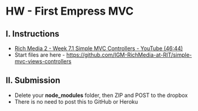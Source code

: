 # HW - First Empress MVC

## I. Instructions

- [Rich Media 2 - Week 7.1 Simple MVC Controllers - YouTube (46:44)](https://www.youtube.com/watch?v=JthuX0jkFb0)
- Start files are here - https://github.com/IGM-RichMedia-at-RIT/simple-mvc-views-controllers

## II. Submission
- Delete your **node_modules** folder, then ZIP and POST to the dropbox
- There is no need to post this to GitHub or Heroku


